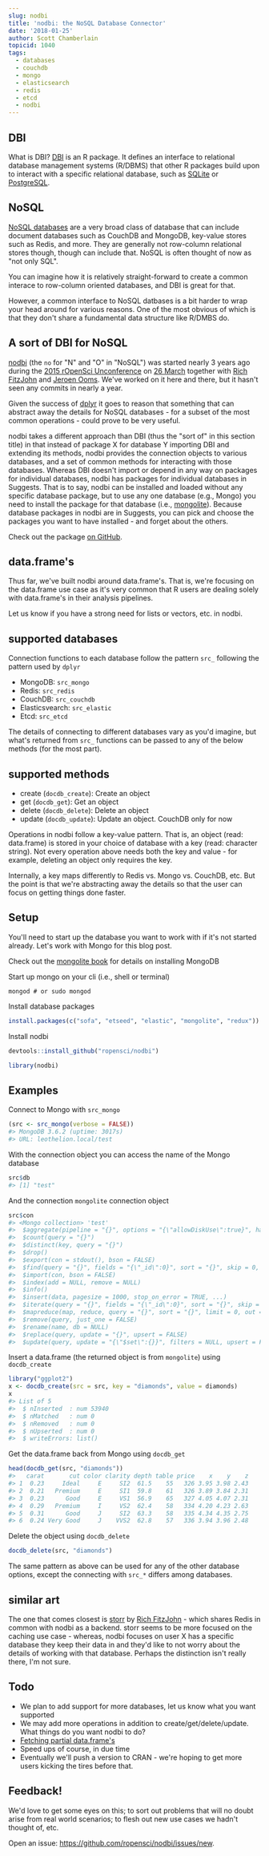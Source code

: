 ```yaml
---
slug: nodbi
title: 'nodbi: the NoSQL Database Connector'
date: '2018-01-25'
author: Scott Chamberlain
topicid: 1040
tags:
  - databases
  - couchdb
  - mongo
  - elasticsearch
  - redis
  - etcd
  - nodbi
---
```




## DBI

What is DBI? [DBI][] is an R package. It defines an interface to relational database management systems (R/DBMS) that other R packages build upon to interact with a specific relational database, such as [SQLite][] or [PostgreSQL][].

## NoSQL

[NoSQL databases](https://nosql-database.org/) are a very broad class of database that can include document databases such as CouchDB and MongoDB, key-value stores such as Redis, and more. They are generally not row-column relational stores though, though can include that. NoSQL is often thought of now as "not only SQL".

You can imagine how it is relatively straight-forward to create a common interace to row-column oriented databases, and DBI is great for that. 

However, a common interface to NoSQL datbases is a bit harder to wrap your head around for various reasons. One of the most obvious of which is that they don't share a fundamental data structure like R/DMBS do. 

## A sort of DBI for NoSQL

[nodbi][] (the `no` for "N" and "O" in "NoSQL") was started nearly 3 years ago during the [2015 rOpenSci Unconference](https://github.com/ropensci/unconf15) on [26 March](https://github.com/ropensci/nodbi/commits/29340320b28f13e942ae177886d3d6b87366c4c2) together with [Rich FitzJohn](https://github.com/richfitz) and [Jeroen Ooms](https://github.com/jeroen). We've worked on it here and there, but it hasn't seen any commits in nearly a year.

Given the success of [dplyr][] it goes to reason that something that can abstract away the details for NoSQL databases - for a subset of the most common operations - could prove to be very useful. 

nodbi takes a different approach than DBI (thus the "sort of" in this section title) in that instead of package X for database Y importing DBI and extending its methods, nodbi provides the connection objects to various databases, and a set of common methods for interacting with those databases. Whereas DBI doesn't import or depend in any way on packages for individual databases, nodbi has packages for individual databases in Suggests. That is to say, nodbi can be installed and loaded without any specific database package, but to use any one database (e.g., Mongo) you need to install the package for that database (i.e., [mongolite][]). Because database packages in nodbi are in Suggests, you can pick and choose the packages you want to have installed - and forget about the others.

Check out the package [on GitHub][nodbi].

## data.frame's

Thus far, we've built nodbi around data.frame's. That is, we're focusing on the data.frame use case as it's very common that R users are dealing solely with data.frame's in their analysis pipelines. 

Let us know if you have a strong need for lists or vectors, etc. in nodbi. 

## supported databases

Connection functions to each database follow the pattern `src_` following the pattern used by `dplyr`

- MongoDB: `src_mongo`
- Redis: `src_redis`
- CouchDB: `src_couchdb`
- Elasticsvearch: `src_elastic`
- Etcd: `src_etcd`

The details of connecting to different databases vary as you'd imagine, but what's returned from `src_` functions can be passed to any of the below methods (for the most part).

## supported methods

- create (`docdb_create`): Create an object
- get (`docdb_get`): Get an object
- delete (`docdb_delete`): Delete an object
- update (`docdb_update`): Update an object. CouchDB only for now

Operations in nodbi follow a key-value pattern. That is, an object (read: data.frame) is stored in your choice of database with a key (read: character string). Not every operation above needs both the key and value - for example, deleting an object only requires the key.

Internally, a key maps differently to Redis vs. Mongo vs. CouchDB, etc. But the point is that we're abstracting away the details so that the user can focus on getting things done faster.

## Setup

You'll need to start up the database you want to work with if it's not started already. Let's work with Mongo for this blog post. 

Check out the [mongolite book](https://jeroen.github.io/mongolite/) for details on installing MongoDB

Start up mongo on your cli (i.e., shell or terminal)

```
mongod # or sudo mongod
```


Install database packages


```r
install.packages(c("sofa", "etseed", "elastic", "mongolite", "redux"))
```

Install nodbi


```r
devtools::install_github("ropensci/nodbi")
```


```r
library(nodbi)
```

## Examples

Connect to Mongo with `src_mongo`


```r
(src <- src_mongo(verbose = FALSE))
#> MongoDB 3.6.2 (uptime: 3017s)
#> URL: leothelion.local/test
```

With the connection object you can access the name of the Mongo database


```r
src$db
#> [1] "test"
```

And the connection `mongolite` connection object 


```r
src$con
#> <Mongo collection> 'test' 
#>  $aggregate(pipeline = "{}", options = "{\"allowDiskUse\":true}", handler = NULL, pagesize = 1000) 
#>  $count(query = "{}") 
#>  $distinct(key, query = "{}") 
#>  $drop() 
#>  $export(con = stdout(), bson = FALSE) 
#>  $find(query = "{}", fields = "{\"_id\":0}", sort = "{}", skip = 0, limit = 0, handler = NULL, pagesize = 1000) 
#>  $import(con, bson = FALSE) 
#>  $index(add = NULL, remove = NULL) 
#>  $info() 
#>  $insert(data, pagesize = 1000, stop_on_error = TRUE, ...) 
#>  $iterate(query = "{}", fields = "{\"_id\":0}", sort = "{}", skip = 0, limit = 0) 
#>  $mapreduce(map, reduce, query = "{}", sort = "{}", limit = 0, out = NULL, scope = NULL) 
#>  $remove(query, just_one = FALSE) 
#>  $rename(name, db = NULL) 
#>  $replace(query, update = "{}", upsert = FALSE) 
#>  $update(query, update = "{\"$set\":{}}", filters = NULL, upsert = FALSE, multiple = FALSE)
```

Insert a data.frame (the returned object is from `mongolite`) using `docdb_create`


```r
library("ggplot2")
x <- docdb_create(src = src, key = "diamonds", value = diamonds)
x
#> List of 5
#>  $ nInserted  : num 53940
#>  $ nMatched   : num 0
#>  $ nRemoved   : num 0
#>  $ nUpserted  : num 0
#>  $ writeErrors: list()
```

Get the data.frame back from Mongo using `docdb_get`


```r
head(docdb_get(src, "diamonds"))
#>   carat       cut color clarity depth table price    x    y    z
#> 1  0.23     Ideal     E     SI2  61.5    55   326 3.95 3.98 2.43
#> 2  0.21   Premium     E     SI1  59.8    61   326 3.89 3.84 2.31
#> 3  0.23      Good     E     VS1  56.9    65   327 4.05 4.07 2.31
#> 4  0.29   Premium     I     VS2  62.4    58   334 4.20 4.23 2.63
#> 5  0.31      Good     J     SI2  63.3    58   335 4.34 4.35 2.75
#> 6  0.24 Very Good     J    VVS2  62.8    57   336 3.94 3.96 2.48
```

Delete the object using `docdb_delete`


```r
docdb_delete(src, "diamonds")
```


The same pattern as above can be used for any of the other database options, except the connecting with `src_*` differs among databases. 


## similar art

The one that comes closest is [storr][] by [Rich FitzJohn](https://github.com/richfitz) - which shares Redis in common with nodbi as a backend. storr seems to be more focused on the caching use case - whereas, nodbi focuses on user X has a specific database they keep their data in and they'd like to not worry about the details of working with that database. Perhaps the distinction isn't really there, I'm not sure.


## Todo

- We plan to add support for more databases, let us know what you want supported
- We may add more operations in addition to create/get/delete/update. What things do you want nodbi to do?
- [Fetching partial data.frame's](https://github.com/ropensci/nodbi/issues/10)
- Speed ups of course, in due time
- Eventually we'll push a version to CRAN - we're hoping to get more users kicking the tires before that.


## Feedback!

We'd love to get some eyes on this; to sort out problems that will no doubt arise from real world scenarios; to flesh out new use cases we hadn't thought of, etc. 

Open an issue: <https://github.com/ropensci/nodbi/issues/new>.



[DBI]: https://cran.r-project.org/web/packages/DBI/
[nodbi]: https://github.com/ropensci/nodbi
[SQLite]: https://sqlite.org/
[PostgreSQL]: https://www.postgresql.org/
[dplyr]: https://cran.r-project.org/web/packages/dplyr/
[mongolite]: https://cran.r-project.org/web/packages/mongolite/
[storr]: https://github.com/richfitz/storr
